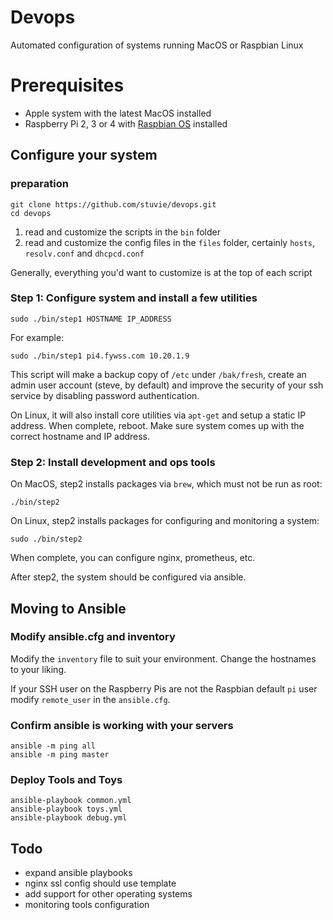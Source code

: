 # Devops

Automated configuration of systems running MacOS or Raspbian Linux

# Prerequisites

* Apple system with the latest MacOS installed
* Raspberry Pi 2, 3 or 4 with [Raspbian OS](https://www.raspberrypi.org/downloads/raspbian/) installed

## Configure your system

### preparation
```
git clone https://github.com/stuvie/devops.git
cd devops
```

1. read and customize the scripts in the ``bin`` folder
1. read and customize the config files in the ``files`` folder,
certainly ``hosts``, ``resolv.conf`` and ``dhcpcd.conf``

Generally, everything you'd want to customize is at the top of each script

### Step 1: Configure system and install a few utilities
```
sudo ./bin/step1 HOSTNAME IP_ADDRESS
```
For example:
```
sudo ./bin/step1 pi4.fywss.com 10.20.1.9
```
This script will make a backup copy of ``/etc`` under ``/bak/fresh``, create an admin user account (steve, by default) and improve the security of your ssh service by disabling password authentication.

On Linux, it will also install core utilities via ``apt-get`` and setup a static IP address. When complete, reboot. Make sure system comes up with the correct hostname and IP address.

### Step 2: Install development and ops tools
On MacOS, step2 installs packages via ``brew``, which must not be run as root:

```
./bin/step2
```
On Linux, step2 installs packages for configuring and monitoring a system:

```
sudo ./bin/step2
```
When complete, you can configure nginx, prometheus, etc.

After step2, the system should be configured via ansible.

## Moving to Ansible

### Modify ansible.cfg and inventory

Modify the `inventory` file to suit your environment. Change the hostnames to your liking.

If your SSH user on the Raspberry Pis are not the Raspbian default `pi` user modify `remote_user` in the `ansible.cfg`.

### Confirm ansible is working with your servers

```
ansible -m ping all
ansible -m ping master
```

### Deploy Tools and Toys

```
ansible-playbook common.yml
ansible-playbook toys.yml
ansible-playbook debug.yml
```

## Todo

* expand ansible playbooks
* nginx ssl config should use template
* add support for other operating systems
* monitoring tools configuration
